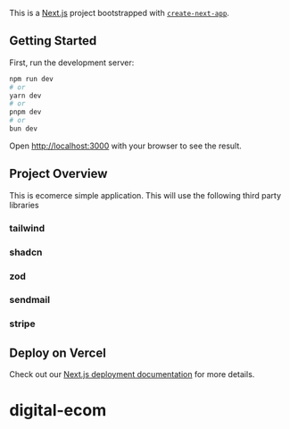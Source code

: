 This is a [Next.js](https://nextjs.org/) project bootstrapped with [`create-next-app`](https://github.com/vercel/next.js/tree/canary/packages/create-next-app).

## Getting Started

First, run the development server:

```bash
npm run dev
# or
yarn dev
# or
pnpm dev
# or
bun dev
```

Open [http://localhost:3000](http://localhost:3000) with your browser to see the result.


## Project Overview

This is ecomerce simple application. This will use the following third party libraries
 ### tailwind
 ### shadcn
 ### zod
 ### sendmail
 ### stripe

## Deploy on Vercel



Check out our [Next.js deployment documentation](https://nextjs.org/docs/deployment) for more details.
# digital-ecom
